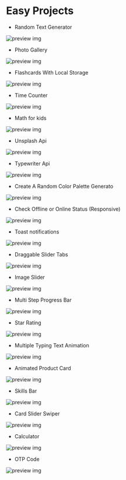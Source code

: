 # Easy Projects

- Random Text Generator

![preview img](/rastgele-metin.png)

- Photo Gallery

![preview img](/fotograf-galeri.png)

- Flashcards With Local Storage

![preview img](/bilgi-kartı.png)


- Time Counter

![preview img](/zaman-sayaci.png)

- Math for kids

![preview img](/matematik.png)

- Unsplash Api

![preview img](/fotograf.png)

- Typewriter Api

![preview img](/Daktilo.png)

- Create A Random Color Palette Generato

![preview img](/renk-kart.png)

- Check Offline or Online Status (Responsive)

![preview img](/baglanti.png)

- Toast notifications

![preview img](/toast.png)

- Draggable Slider Tabs

![preview img](/kaydırıcı-sekme.png)

- Image Slider

![preview img](/image-slider.png)

- Multi Step Progress Bar

![preview img](/ilerleme-cubuğu.png)

- Star Rating

![preview img](/stars-derecelendirme.png)

- Multiple Typing Text Animation

![preview img](/metin-yazma.png)

- Animated Product Card

![preview img](/ürün-karti.png)

- Skills Bar

![preview img](/skils-bar.png)

- Card Slider Swiper

![preview img](/card-slider.png)

- Calculator

![preview img](/hesapmakinesi.png)

- OTP Code

![preview img](/otpcode.png)

